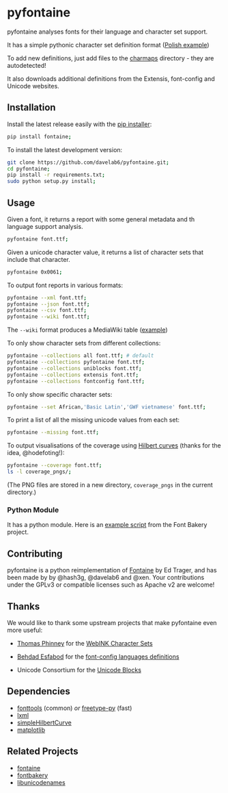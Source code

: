 pyfontaine
===========

pyfontaine analyses fonts for their language and character set support. 

It has a simple pythonic character set definition format ([Polish example](https://github.com/davelab6/pyfontaine/blob/master/fontaine/charmaps/polish.py))

To add new definitions, just add files to the [charmaps](https://github.com/davelab6/pyfontaine/tree/master/fontaine/charmaps) directory - they are autodetected!

It also downloads additional definitions from the Extensis, font-config and Unicode websites.


Installation
---------------

Install the latest release easily with the [pip installer](http://www.pip-installer.org):

```sh
pip install fontaine;
```

To install the latest development version:

```sh
git clone https://github.com/davelab6/pyfontaine.git;
cd pyfontaine;
pip install -r requirements.txt;
sudo python setup.py install;
```

Usage
-----

Given a font, it returns a report with some general metadata and th language support analysis. 

```sh
pyfontaine font.ttf;
```

Given a unicode character value, it returns a list of character sets that include that character.

```sh
pyfontaine 0x0061;
```

To output font reports in various formats:

```sh
pyfontaine --xml font.ttf;
pyfontaine --json font.ttf;
pyfontaine --csv font.ttf;
pyfontaine --wiki font.ttf;
```

The `--wiki` format produces a MediaWiki table ([example](https://en.wikipedia.org/wiki/DejaVu_fonts#Unicode_coverage))

To only show character sets from different collections:

```sh
pyfontaine --collections all font.ttf; # default
pyfontaine --collections pyfontaine font.ttf;
pyfontaine --collections uniblocks font.ttf;
pyfontaine --collections extensis font.ttf;
pyfontaine --collections fontconfig font.ttf;
```

To only show specific character sets:

```sh
pyfontaine --set African,'Basic Latin','GWF vietnamese' font.ttf;
```

To print a list of all the missing unicode values from each set:

```sh
pyfontaine --missing font.ttf;
```

To output visualisations of the coverage using [Hilbert curves](http://en.wikipedia.org/wiki/Hilbert_curve) (thanks for the idea, @hodefoting!):

```sh
pyfontaine --coverage font.ttf;
ls -l coverage_pngs/;
```

(The PNG files are stored in a new directory, `coverage_pngs` in the current directory.)

### Python Module

It has a python module. Here is an [example script](https://github.com/xen/fontbakery/blob/master/scripts/famchar.py) from the Font Bakery project.


Contributing
----------------

pyfontaine is a python reimplementation of [Fontaine](http://fontaine.sf.net) by Ed Trager, and has been made by by @hash3g, @davelab6 and @xen. Your contributions under the GPLv3 or compatible licenses such as Apache v2 are welcome!

Thanks
--------

We would like to thank some upstream projects that make pyfontaine even more useful:

* [Thomas Phinney](http://www.thomasphinney.com/) for the [WebINK Character Sets](http://blog.webink.com/custom-font-subsetting-for-faster-websites/)

* [Behdad Esfabod](http://behdad.org) for the [font-config languages definitions](http://cgit.freedesktop.org/fontconfig/tree/fc-lang)

* Unicode Consortium for the [Unicode Blocks](http://www.unicode.org/Public/UNIDATA/Blocks.txt)

Dependencies
------------

* [fonttools](https://github.com/behdad/fonttools) (common) _or_ [freetype-py](http://code.google.com/p/freetype-py) (fast)
* [lxml](http://pypi.python.org/pypi/lxml)
* [simpleHilbertCurve](https://github.com/dentearl/simpleHilbertCurve)
* [matplotlib](https://pypi.python.org/pypi/matplotlib)

Related Projects
------------

* [fontaine](http://fontaine.sf.net)
* [fontbakery](https://github.com/xen/fontbakery)
* [libunicodenames](https://bitbucket.org/sortsmill/libunicodenames)
